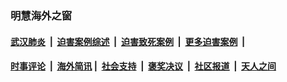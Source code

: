 
### 明慧海外之窗

####  [武汉肺炎](indexes/365.md?t=03092200) &nbsp;|&nbsp;  [迫害案例综述](indexes/328.md?t=03092200) &nbsp;|&nbsp; [迫害致死案例](indexes/277.md?t=03092200)  &nbsp;|&nbsp; [更多迫害案例](indexes/81.md?t=03092200)  &nbsp;|&nbsp; 
####  [时事评论](indexes/19.md?t=03092200) &nbsp;|&nbsp; [海外简讯](indexes/245.md?t=03092200)&nbsp;|&nbsp;  [社会支持](indexes/140.md?t=03092200) &nbsp;|&nbsp; [褒奖决议](indexes/282.md?t=03092200) &nbsp;|&nbsp; [社区报道](indexes/91.md?t=03092200)  &nbsp;|&nbsp; [天人之间](indexes/78.md?t=03092200) 

